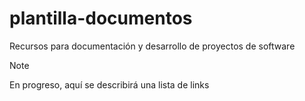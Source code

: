 # plantilla-documentos
Recursos para documentación y desarrollo de proyectos de software

> [!NOTE]
> En progreso, aquí se describirá una lista de links
